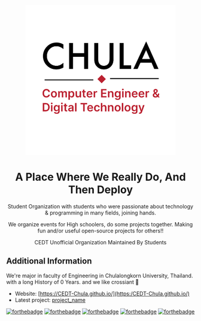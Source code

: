<p align="center">
  <br>
  <img width="400" height="400"  src="https://raw.githubusercontent.com/CEDT-Chula/.github/main/profile/logo.png" />
  <br>
</p>

<h1 align="center">A Place Where We Really Do, And Then Deploy </h1>
<div align="center">
    <p>Student Organization with students who were passionate about technology & programming in many fields, joining hands.</p>
    <p>We organize events for High schoolers, do some projects together. Making fun and/or useful open-source projects for others!!</p>
    <p>CEDT Unofficial Organization Maintained By Students</p>
</div>


## Additional Information
We're major in faculty of Engineering in Chulalongkorn University, Thailand. with a long History of 0 Years.
and we like crossiant 🥐
<!-- long ass meta data of our sector -->

- Website: [https://CEDT-Chula.github.io/](https:/CEDT-Chula.github.io/)
- Latest project: [project_name](---)

[![forthebadge](https://forthebadge.com/images/badges/designed-in-ms-paint.svg)](https://forthebadge.com)
[![forthebadge](https://forthebadge.com/images/badges/it-works-why.svg)](https://forthebadge.com)
[![forthebadge](https://forthebadge.com/images/badges/powered-by-electricity.svg)](https://forthebadge.com)
[![forthebadge](https://forthebadge.com/images/badges/works-on-my-machine.svg)](https://forthebadge.com)
[![forthebadge](https://forthebadge.com/images/badges/you-didnt-ask-for-this.svg)](https://forthebadge.com)

